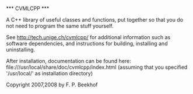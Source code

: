 *** CVMLCPP ***

A C++ library of useful classes and functions, put together so that you 
do not need to program the same stuff yourself.

See http://tech.unige.ch/cvmlcpp/ for additional information such as 
software dependencies, and instructions for building, installing and
uninstalling.

After installation, documentation can be found here:
file:///usr/local/share/doc/cvmlcpp/index.html
(assuming that you specified '/usr/local/' as installation directory)

Copyright 2007,2008 by F. P. Beekhof
